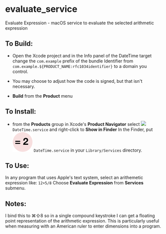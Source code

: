 # evaluate_service
Evaluate Expression - macOS service to evaluate the selected arithmetic expression

## To Build:

* Open the Xcode project and in the Info panel of the DateTime target change the `com.example` prefix of the bundle Identifier from `com.example.${PRODUCT_NAME:rfc1034identifier}`  to a domain you control.

* You may choose to adjust how the code is signed, but that isn't necessary.

* **Build** from the **Product** menu

## To Install:

* from the **Products** group in Xcode's **Product Navigator** select ![]([images/icon_64.png) `DateTime.service` and right-click to **Show in Finder** In the Finder, put ![](images/icon_64.png)  `DateTime.service` in your `Library/Services` directory.

## To Use:

In any program that uses Apple's text system, select an arithemetic expression like: `12+5/8`  Choose **Evaluate Expression** from **Services** submenu.

## Notes:

I bind this to ⌘⇧8 so in a single compound keystroke I can get a floating point representation of the arithmetic expression.
This is particularly useful when measuring with an American ruler to enter dimensions into a program.

